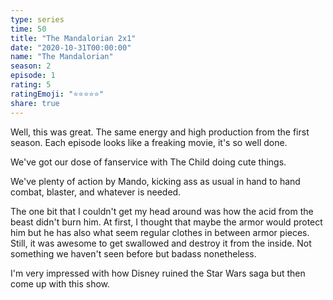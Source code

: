 ```yaml
---
type: series
time: 50
title: "The Mandalorian 2x1"
date: "2020-10-31T00:00:00"
name: "The Mandalorian"
season: 2
episode: 1
rating: 5
ratingEmoji: "⭐️⭐️⭐️⭐️⭐️"
share: true
---
```


Well, this was great. The same energy and high production from the first season. Each episode looks like a freaking movie, it's so well done.

We've got our dose of fanservice with The Child doing cute things.

We've plenty of action by Mando, kicking ass as usual in hand to hand combat, blaster, and whatever is needed.

The one bit that I couldn't get my head around was how the acid from the beast didn't burn him. At first, I thought that maybe the armor would protect him but he has also what seem regular clothes in between armor pieces. Still, it was awesome to get swallowed and destroy it from the inside. Not something we haven't seen before but badass nonetheless.

I'm very impressed with how Disney ruined the Star Wars saga but then come up with this show.
